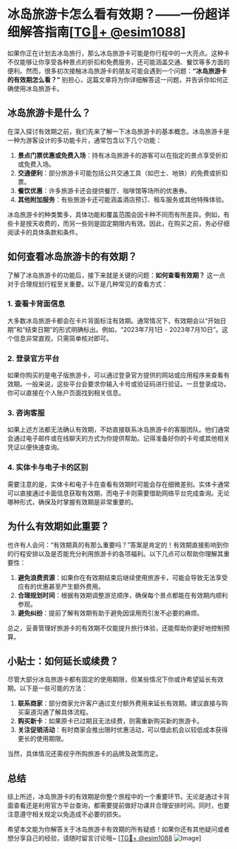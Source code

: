 # 冰岛旅游卡怎么看有效期？——一份超详细解答指南[[TG💪+ @esim1088](https://t.me/s/esim1088)]

如果你正在计划去冰岛旅行，那么冰岛旅游卡可能是你行程中的一大亮点。这种卡不仅能够让你享受各种景点的折扣和免费服务，还可能涵盖交通、餐饮等多方面的便利。然而，很多初次接触冰岛旅游卡的朋友可能会遇到一个问题：**“冰岛旅游卡的有效期怎么看？”** 别担心，这篇文章将为你详细解答这一问题，并告诉你如何正确使用冰岛旅游卡。

## 冰岛旅游卡是什么？

在深入探讨有效期之前，我们先来了解一下冰岛旅游卡的基本概念。冰岛旅游卡是一种为游客设计的多功能卡片，通常包含以下几个功能：

1. **景点门票优惠或免费入场**：持有冰岛旅游卡的游客可以在指定的景点享受折扣或免费入场。
2. **交通便利**：部分旅游卡可能包括公共交通工具（如巴士、地铁）的免费或折扣票。
3. **餐饮优惠**：许多旅游卡还会提供餐厅、咖啡馆等场所的优惠券。
4. **其他附加服务**：有些旅游卡还可能涵盖酒店预订、租车服务或其他特殊体验。

冰岛旅游卡的种类繁多，具体功能和覆盖范围会因卡种不同而有所差异。例如，有些卡是按天收费的，而另一些则是固定期限内有效。因此，在购买之前，务必仔细阅读卡的具体条款和条件。

## 如何查看冰岛旅游卡的有效期？

了解了冰岛旅游卡的功能后，接下来就是关键的问题：**如何查看有效期？** 这一点对于合理规划行程至关重要。以下是几种常见的查看方式：

### 1. 查看卡背面信息

大多数冰岛旅游卡都会在卡片背面标注有效期。通常情况下，有效期会以“开始日期”和“结束日期”的形式明确标出。例如，“2023年7月1日 - 2023年7月10日”。这个信息非常直观，只需简单核对即可。

### 2. 登录官方平台

如果你购买的是电子版旅游卡，可以通过登录官方提供的网站或应用程序来查看有效期。一般来说，这些平台会要求你输入卡号或验证码进行验证。一旦登录成功，你可以直接在个人账户页面找到相关信息。

### 3. 咨询客服

如果上述方法都无法确认有效期，不妨直接联系冰岛旅游卡的客服团队。他们通常会通过电子邮件或在线聊天的方式为你提供帮助。记得准备好你的卡号或其他相关凭证以便快速查询。

### 4. 实体卡与电子卡的区别

需要注意的是，实体卡和电子卡在查看有效期时可能会存在细微差别。实体卡通常可以直接通过卡面信息获取有效期，而电子卡则需要借助网络平台完成查询。无论哪种形式，确保及时掌握有效期是非常重要的。

## 为什么有效期如此重要？

也许有人会问：“有效期真的有那么重要吗？”答案是肯定的！有效期直接影响到你的行程安排以及是否能充分利用旅游卡的各项福利。以下几点可以帮助你理解其重要性：

1. **避免浪费资源**：如果你在有效期结束后继续使用旅游卡，可能会导致无法享受应有的优惠甚至产生额外费用。
2. **合理规划时间**：根据有效期调整游览顺序，确保每个景点都能在有效期内顺利参观。
3. **避免纠纷**：提前了解有效期有助于避免因误用而引发不必要的麻烦。

总之，妥善管理好旅游卡的有效期不仅能提升旅行体验，还能帮助你更好地控制预算。

## 小贴士：如何延长或续费？

尽管大部分冰岛旅游卡都有固定的使用期限，但某些情况下你或许希望延长有效期。以下是一些可能的方法：

1. **联系商家**：部分商家允许客户通过支付额外费用来延长有效期。建议直接与购买渠道沟通了解具体流程。
2. **购买新卡**：如果原卡已过期且无法续费，则需重新购买新的旅游卡。
3. **关注促销活动**：有时商家会推出限时优惠活动，可以借此机会以较低成本获得更长的使用期限。

当然，具体情况还需视乎所购旅游卡的品牌及政策而定。

## 总结

综上所述，冰岛旅游卡的有效期是你整个旅程中的一个重要环节。无论是通过卡背面查看还是利用官方平台查询，都需要提前做好功课并合理安排时间。同时，也要注意遵守相关规定以免造成不必要的损失。

希望本文能为你解答关于冰岛旅游卡有效期的所有疑惑！如果你还有其他疑问或者想分享自己的经验，请随时留言讨论哦~ [[TG💪+ @esim1088](https://t.me/s/esim1088) ![Image](https://i.postimg.cc/4NQfJmqS/Snipaste-2025-05-13-00-14-12.png)]